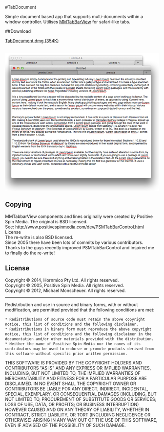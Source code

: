 
#TabDocument

Simple document based app that supports multi-documents within a window controller. Utilises [MMTabBarView](https://github.com/MiMo42/MMTabBarView) for safari-like tabs. 

##Download

[TabDocument.dmg (354K)](TabDocument.dmg)<br><br>

![TabDocument](TabDocument.png "TabDocument")

## Copying
MMTabbarView components and lines originally were created by Positive Spin Media. The original is BSD licensed.<br> 
See: http://www.positivespinmedia.com/dev/PSMTabBarControl.html License<br>
The re-write is also BSD licensed.<br>
Since 2005 there have been lots of commits by various contributors.<br>
Thanks to the guys recently improved PSMTabBarControl and inspired me to finally do the re-write!

## License
Copyright © 2014, Hornmico Pty Ltd. All rights reserved.<br>
Copyright © 2005, Positive Spin Media. All rights reserved.<br>
Copyright © 2012, Michael Monscheuer. All rights reserved.<br>

<hr>
Redistribution and use in source and binary forms, with or without modification, are permitted provided that the following conditions are met:

<pre><code>* Redistributions of source code must retain the above copyright notice, this list of conditions and the following disclaimer.
* Redistributions in binary form must reproduce the above copyright notice, this list of conditions and the following disclaimer in the documentation and/or other materials provided with the distribution.
* Neither the name of Positive Spin Media nor the names of its contributors may be used to endorse or promote products derived from this software without specific prior written permission.
</code></pre>

<p>THIS SOFTWARE IS PROVIDED BY THE COPYRIGHT HOLDERS AND CONTRIBUTORS "AS IS" AND ANY EXPRESS OR IMPLIED WARRANTIES, INCLUDING, BUT NOT LIMITED TO, THE IMPLIED WARRANTIES OF MERCHANTABILITY AND FITNESS FOR A PARTICULAR PURPOSE ARE DISCLAIMED. IN NO EVENT SHALL THE COPYRIGHT OWNER OR CONTRIBUTORS BE LIABLE FOR ANY DIRECT, INDIRECT, INCIDENTAL, SPECIAL, EXEMPLARY, OR CONSEQUENTIAL DAMAGES (INCLUDING, BUT NOT LIMITED TO, PROCUREMENT OF SUBSTITUTE GOODS OR SERVICES; LOSS OF USE, DATA, OR PROFITS; OR BUSINESS INTERRUPTION) HOWEVER CAUSED AND ON ANY THEORY OF LIABILITY, WHETHER IN CONTRACT, STRICT LIABILITY, OR TORT (INCLUDING NEGLIGENCE OR OTHERWISE) ARISING IN ANY WAY OUT OF THE USE OF THIS SOFTWARE, EVEN IF ADVISED OF THE POSSIBILITY OF SUCH DAMAGE.</p>
